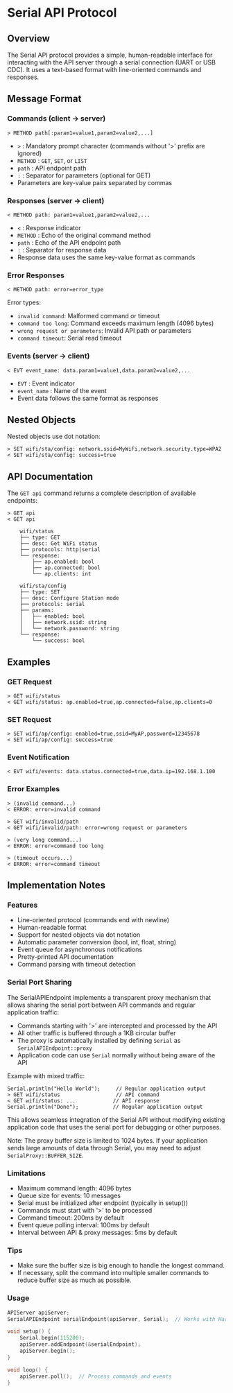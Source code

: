 # Serial API Protocol

## Overview
The Serial API protocol provides a simple, human-readable interface for interacting with the API server through a serial connection (UART or USB CDC). It uses a text-based format with line-oriented commands and responses.

## Message Format

### Commands (client → server)
```
> METHOD path[:param1=value1,param2=value2,...]
```
- `>` : Mandatory prompt character (commands without '>' prefix are ignored)
- `METHOD` : `GET`, `SET`, or `LIST`
- `path` : API endpoint path
- `:` : Separator for parameters (optional for GET)
- Parameters are key-value pairs separated by commas

### Responses (server → client)
```
< METHOD path: param1=value1,param2=value2,...
```
- `<` : Response indicator
- `METHOD` : Echo of the original command method
- `path` : Echo of the API endpoint path
- `:` : Separator for response data
- Response data uses the same key-value format as commands

### Error Responses
```
< METHOD path: error=error_type
```
Error types:
- `invalid command`: Malformed command or timeout
- `command too long`: Command exceeds maximum length (4096 bytes)
- `wrong request or parameters`: Invalid API path or parameters
- `command timeout`: Serial read timeout

### Events (server → client)
```
< EVT event_name: data.param1=value1,data.param2=value2,...
```
- `EVT` : Event indicator
- `event_name` : Name of the event
- Event data follows the same format as responses

## Nested Objects
Nested objects use dot notation:
```
> SET wifi/sta/config: network.ssid=MyWiFi,network.security.type=WPA2
< SET wifi/sta/config: success=true
```

## API Documentation
The `GET api` command returns a complete description of available endpoints:
```
> GET api
< GET api

    wifi/status
    ├── type: GET
    ├── desc: Get WiFi status
    ├── protocols: http|serial
    └── response:
        ├── ap.enabled: bool
        ├── ap.connected: bool
        └── ap.clients: int

    wifi/sta/config
    ├── type: SET
    ├── desc: Configure Station mode
    ├── protocols: serial
    ├── params:
    │   ├── enabled: bool
    │   ├── network.ssid: string
    │   └── network.password: string
    └── response:
        └── success: bool
```

## Examples

### GET Request
```
> GET wifi/status
< GET wifi/status: ap.enabled=true,ap.connected=false,ap.clients=0
```

### SET Request
```
> SET wifi/ap/config: enabled=true,ssid=MyAP,password=12345678
< SET wifi/ap/config: success=true
```

### Event Notification
```
< EVT wifi/events: data.status.connected=true,data.ip=192.168.1.100
```

### Error Examples
```
> (invalid command...)
< ERROR: error=invalid command

> GET wifi/invalid/path
< GET wifi/invalid/path: error=wrong request or parameters

> (very long command...)
< ERROR: error=command too long

> (timeout occurs...)
< ERROR: error=command timeout
```

## Implementation Notes

### Features
- Line-oriented protocol (commands end with newline)
- Human-readable format
- Support for nested objects via dot notation
- Automatic parameter conversion (bool, int, float, string)
- Event queue for asynchronous notifications
- Pretty-printed API documentation
- Command parsing with timeout detection

### Serial Port Sharing
The SerialAPIEndpoint implements a transparent proxy mechanism that allows sharing the serial port between API commands and regular application traffic:

- Commands starting with '>' are intercepted and processed by the API
- All other traffic is buffered through a 1KB circular buffer
- The proxy is automatically installed by defining `Serial` as `SerialAPIEndpoint::proxy`
- Application code can use `Serial` normally without being aware of the API

Example with mixed traffic:
```
Serial.println("Hello World");     // Regular application output
> GET wifi/status                  // API command
< GET wifi/status: ...            // API response
Serial.println("Done");           // Regular application output
```

This allows seamless integration of the Serial API without modifying existing application code that uses the serial port for debugging or other purposes.

Note: The proxy buffer size is limited to 1024 bytes. If your application sends large amounts of data through Serial, you may need to adjust `SerialProxy::BUFFER_SIZE`.

### Limitations
- Maximum command length: 4096 bytes
- Queue size for events: 10 messages
- Serial must be initialized after endpoint (typically in setup())
- Commands must start with '>' to be processed
- Command timeout: 200ms by default
- Event queue polling interval: 100ms by default
- Interval between API & proxy messages: 5ms by default

### Tips
- Make sure the buffer size is big enough to handle the longest command. 
- If necessary, split the command into multiple smaller commands to reduce buffer size as much as possible.

### Usage
```cpp
APIServer apiServer;
SerialAPIEndpoint serialEndpoint(apiServer, Serial);  // Works with HardwareSerial or USB CDC

void setup() {
    Serial.begin(115200);
    apiServer.addEndpoint(&serialEndpoint);
    apiServer.begin();
}

void loop() {
    apiServer.poll();  // Process commands and events
}
```